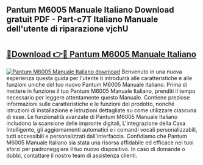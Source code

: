 ## Pantum M6005 Manuale Italiano Download gratuit PDF - Part-c7T Italiano Manuale dell'utente di riparazione vjchU

# <h2><a href="http://dfc0pl4.blite.top/?on=Pantum+M6005+Manuale+Italiano">🔗Download 👉🔴 Pantum M6005 Manuale Italiano</a></h2>

[![Pantum M6005 Manuale Italiano download](https://i.imgur.com/lujVjoI.png)](http://dfc0pl4.blite.top/?on=Pantum+M6005+Manuale+Italiano)
Benvenuto in una nuova esperienza questa guida per l'utente ti introdurrà alle caratteristiche e alle funzioni uniche del tuo nuovo Pantum M6005 Manuale Italiano. Prima di mettere in funzione il tuo Pantum M6005 Manuale Italiano, prenditi il tempo necessario per leggere attentamente questo Manuale. Contiene preziose informazioni sulle caratteristiche e le funzioni del prodotto, nonché istruzioni di installazione e istruzioni dettagliate su come utilizzare ciascuna di esse. Le funzionalità avanzate di Pantum M6005 Manuale Italiano includono la scansione delle impronte digitali, L'integrazione della Casa Intelligente, gli aggiornamenti automatici e i comandi vocali personalizzabili, tutti accessibili e personalizzati dall'interfaccia. Confidiamo che Pantum M6005 Manuale Italiano sia stata una risorsa affidabile ed efficace nei tuoi sforzi per padroneggiare il tuo nuovo dispositivo. In caso di domande o dubbi, contattare il nostro team di assistenza clienti.
